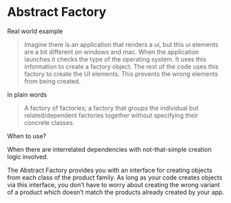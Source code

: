 # Abstract Factory

Real world example

> Imagine there is an application that renders a ui, but this ui elements are a bit different on windows and mac. When the application launches it checks the type of the operating system. It uses this information to create a factory object. The rest of the code uses this factory to create the UI elements. This prevents the wrong elements from being created.

In plain words

> A factory of factories; a factory that groups the individual but related/dependent factories together without specifying their concrete classes.

When to use?

When there are interrelated dependencies with not-that-simple creation logic involved.

The Abstract Factory provides you with an interface for creating objects from each class of the product family. As long as your code creates objects via this interface, you don’t have to worry about creating the wrong variant of a product which doesn’t match the products already created by your app.